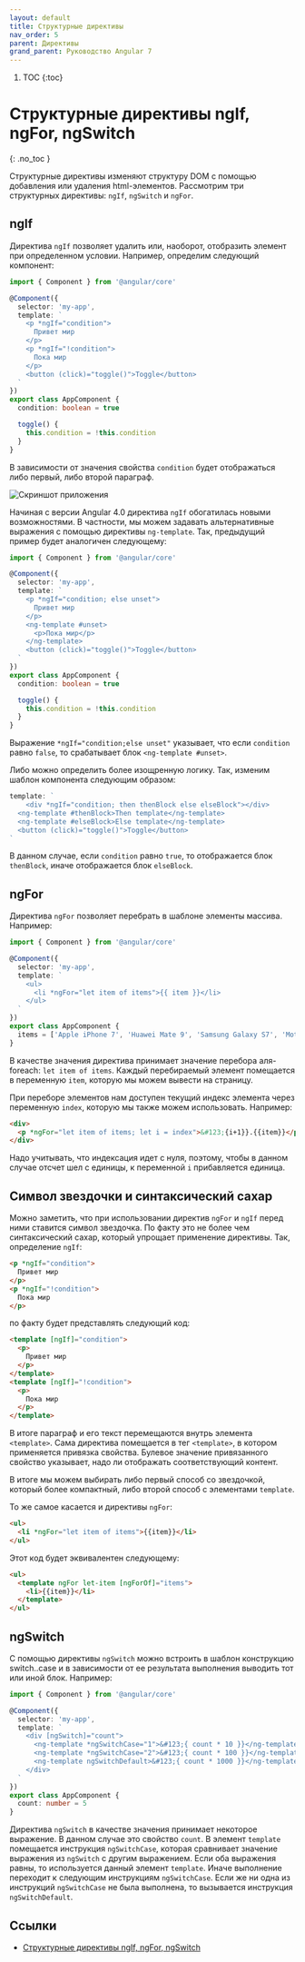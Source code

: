 ```yaml
---
layout: default
title: Структурные директивы
nav_order: 5
parent: Директивы
grand_parent: Руководство Angular 7
---
```


<!-- prettier-ignore-start -->
1. TOC
{:toc}

# Структурные директивы ngIf, ngFor, ngSwitch
{: .no_toc }
<!-- prettier-ignore-end -->

Структурные директивы изменяют структуру DOM с помощью добавления или удаления html-элементов. Рассмотрим три структурных директивы: `ngIf`, `ngSwitch` и `ngFor`.

## ngIf

Директива `ngIf` позволяет удалить или, наоборот, отобразить элемент при определенном условии. Например, определим следующий компонент:

```typescript
import { Component } from '@angular/core'

@Component({
  selector: 'my-app',
  template: `
    <p *ngIf="condition">
      Привет мир
    </p>
    <p *ngIf="!condition">
      Пока мир
    </p>
    <button (click)="toggle()">Toggle</button>
  `
})
export class AppComponent {
  condition: boolean = true

  toggle() {
    this.condition = !this.condition
  }
}
```

В зависимости от значения свойства `condition` будет отображаться либо первый, либо второй параграф.

![Скриншот приложения](structure-directive-1.png)

Начиная с версии Angular 4.0 директива `ngIf` обогатилась новыми возможностями. В частности, мы можем задавать альтернативные выражения с помощью директивы `ng-template`. Так, предыдущий пример будет аналогичен следующему:

```typescript
import { Component } from '@angular/core'

@Component({
  selector: 'my-app',
  template: `
    <p *ngIf="condition; else unset">
      Привет мир
    </p>
    <ng-template #unset>
      <p>Пока мир</p>
    </ng-template>
    <button (click)="toggle()">Toggle</button>
  `
})
export class AppComponent {
  condition: boolean = true

  toggle() {
    this.condition = !this.condition
  }
}
```

Выражение `*ngIf="condition;else unset"` указывает, что если `condition` равно `false`, то срабатывает блок `<ng-template #unset>`.

Либо можно определить более изощренную логику. Так, изменим шаблон компонента следующим образом:

```typescript
template: `
	<div *ngIf="condition; then thenBlock else elseBlock"></div>
  <ng-template #thenBlock>Then template</ng-template>  
  <ng-template #elseBlock>Else template</ng-template>
  <button (click)="toggle()">Toggle</button>
`
```

В данном случае, если `condition` равно `true`, то отображается блок `thenBlock`, иначе отображается блок `elseBlock`.

## ngFor

Директива `ngFor` позволяет перебрать в шаблоне элементы массива. Например:

```typescript
import { Component } from '@angular/core'

@Component({
  selector: 'my-app',
  template: `
    <ul>
      <li *ngFor="let item of items">{{ item }}</li>
    </ul>
  `
})
export class AppComponent {
  items = ['Apple iPhone 7', 'Huawei Mate 9', 'Samsung Galaxy S7', 'Motorola Moto Z']
}
```

В качестве значения директива принимает значение перебора аля-foreach: `let item of items`. Каждый перебираемый элемент помещается в переменную `item`, которую мы можем вывести на страницу.

При переборе элементов нам доступен текущий индекс элемента через переменную `index`, которую мы также можем использовать. Например:

```html
<div>
  <p *ngFor="let item of items; let i = index">&#123;{i+1}}.{{item}}</p>
</div>
```

Надо учитывать, что индексация идет с нуля, поэтому, чтобы в данном случае отсчет шел с единицы, к переменной `i` прибавляется единица.

## Символ звездочки и синтаксический сахар

Можно заметить, что при использовании директив `ngFor` и `ngIf` перед ними ставится символ звездочка. По факту это не более чем синтаксический сахар, который упрощает применение директивы. Так, определение `ngIf`:

```html
<p *ngIf="condition">
  Привет мир
</p>
<p *ngIf="!condition">
  Пока мир
</p>
```

по факту будет представлять следующий код:

```html
<template [ngIf]="condition">
  <p>
    Привет мир
  </p>
</template>
<template [ngIf]="!condition">
  <p>
    Пока мир
  </p>
</template>
```

В итоге параграф и его текст перемещаются внутрь элемента `<template>`. Сама директива помещается в тег `<template>`, в котором применяется привязка свойства. Булевое значение привязанного свойство указывает, надо ли отображать соответствующий контент.

В итоге мы можем выбирать либо первый способ со звездочкой, который более компактный, либо второй способ с элементами `template`.

То же самое касается и директивы `ngFor`:

```html
<ul>
  <li *ngFor="let item of items">{{item}}</li>
</ul>
```

Этот код будет эквивалентен следующему:

```html
<ul>
  <template ngFor let-item [ngForOf]="items">
    <li>{{item}}</li>
  </template>
</ul>
```

## ngSwitch

С помощью директивы `ngSwitch` можно встроить в шаблон конструкцию switch..case и в зависимости от ее результата выполнения выводить тот или иной блок. Например:

```typescript
import { Component } from '@angular/core'

@Component({
  selector: 'my-app',
  template: `
    <div [ngSwitch]="count">
      <ng-template *ngSwitchCase="1">&#123;{ count * 10 }}</ng-template>
      <ng-template *ngSwitchCase="2">&#123;{ count * 100 }}</ng-template>
      <ng-template ngSwitchDefault>&#123;{ count * 1000 }}</ng-template>
    </div>
  `
})
export class AppComponent {
  count: number = 5
}
```

Директива `ngSwitch` в качестве значения принимает некоторое выражение. В данном случае это свойство `count`. В элемент `template` помещается инструкция `ngSwitchCase`, которая сравнивает значение выражения из `ngSwitch` с другим выражением. Если оба выражения равны, то используется данный элемент `template`. Иначе выполнение переходит к следующим инструкциям `ngSwitchCase`. Если же ни одна из инструкций `ngSwitchCase` не была выполнена, то вызывается инструкция `ngSwitchDefault`.

## Ссылки

- [Структурные директивы ngIf, ngFor, ngSwitch](https://metanit.com/web/angular2/3.5.php)
